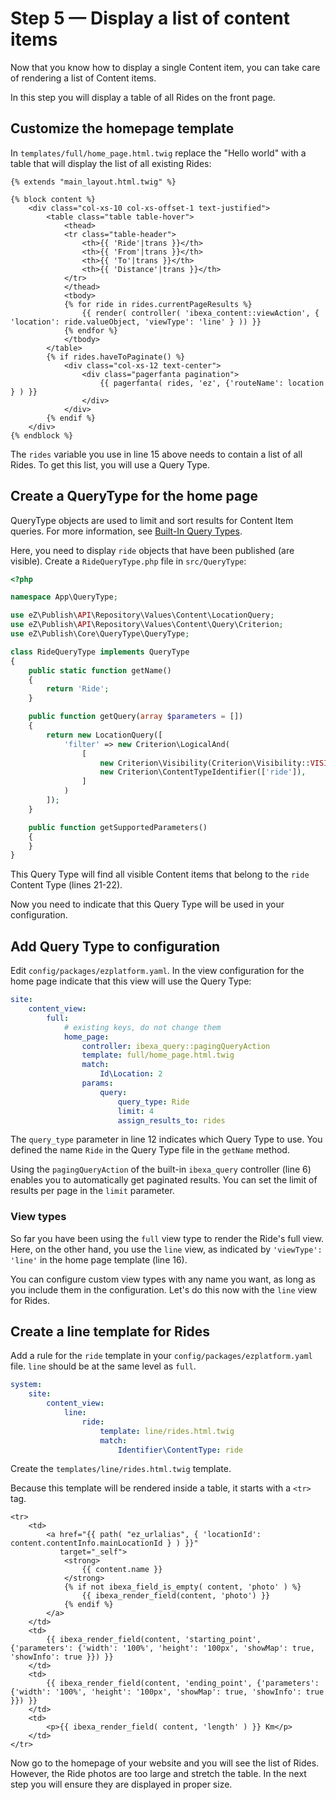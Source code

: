 # Step 5 — Display a list of content items

Now that you know how to display a single Content item, you can take care of rendering a list of Content items.

In this step you will display a table of all Rides on the front page.

## Customize the homepage template

In `templates/full/home_page.html.twig` replace the "Hello world" with a table that will display the list of all existing Rides:

``` html+twig hl_lines="15 16"
{% extends "main_layout.html.twig" %}

{% block content %}
    <div class="col-xs-10 col-xs-offset-1 text-justified">
        <table class="table table-hover">
            <thead>
            <tr class="table-header">
                <th>{{ 'Ride'|trans }}</th>
                <th>{{ 'From'|trans }}</th>
                <th>{{ 'To'|trans }}</th>
                <th>{{ 'Distance'|trans }}</th>
            </tr>
            </thead>
            <tbody>
            {% for ride in rides.currentPageResults %}
                {{ render( controller( 'ibexa_content::viewAction', { 'location': ride.valueObject, 'viewType': 'line' } )) }}
            {% endfor %}
            </tbody>
        </table>
        {% if rides.haveToPaginate() %}
            <div class="col-xs-12 text-center">
                <div class="pagerfanta pagination">
                    {{ pagerfanta( rides, 'ez', {'routeName': location } ) }}
                </div>
            </div>
        {% endif %}
    </div>
{% endblock %}
```

The `rides` variable you use in line 15 above needs to contain a list of all Rides.
To get this list, you will use a Query Type.

## Create a QueryType for the home page

QueryType objects are used to limit and sort results for Content Item queries.
For more information, see [Built-In Query Types](../../../guide/controllers/#built-in-query-types).

Here, you need to display `ride` objects that have been published (are visible).
Create a `RideQueryType.php` file in `src/QueryType`:

``` php hl_lines="21 22"
<?php

namespace App\QueryType;

use eZ\Publish\API\Repository\Values\Content\LocationQuery;
use eZ\Publish\API\Repository\Values\Content\Query\Criterion;
use eZ\Publish\Core\QueryType\QueryType;

class RideQueryType implements QueryType
{
    public static function getName()
    {
        return 'Ride';
    }

    public function getQuery(array $parameters = [])
    {
        return new LocationQuery([
            'filter' => new Criterion\LogicalAnd(
                [
                    new Criterion\Visibility(Criterion\Visibility::VISIBLE),
                    new Criterion\ContentTypeIdentifier(['ride']),
                ]
            )
        ]);
    }

    public function getSupportedParameters()
    {
    }
}
```

This Query Type will find all visible Content items that belong to the `ride` Content Type (lines 21-22).

Now you need to indicate that this Query Type will be used in your configuration.

## Add Query Type to configuration

Edit `config/packages/ezplatform.yaml`.
In the view configuration for the home page indicate that this view will use the Query Type:

``` yaml hl_lines="6 10 11 12 13 14 15"
site:
    content_view:
        full:
            # existing keys, do not change them
            home_page:
                controller: ibexa_query::pagingQueryAction
                template: full/home_page.html.twig
                match:
                    Id\Location: 2
                params:
                    query:
                        query_type: Ride
                        limit: 4
                        assign_results_to: rides
```

The `query_type` parameter in line 12 indicates which Query Type to use.
You defined the name `Ride` in the Query Type file in the `getName` method.

Using the `pagingQueryAction` of the built-in `ibexa_query` controller (line 6)
enables you to automatically get paginated results.
You can set the limit of results per page in the `limit` parameter.

### View types

So far you have been using the `full` view type to render the Ride's full view.
Here, on the other hand, you use the `line` view, as indicated by `'viewType': 'line'` in the home page template (line 16).

You can configure custom view types with any name you want, as long as you include them in the configuration.
Let's do this now with the `line` view for Rides.

## Create a line template for Rides

Add a rule for the `ride` template in your `config/packages/ezplatform.yaml` file.
`line` should be at the same level as `full`.

``` yaml
system:
    site:
        content_view:
            line:
                ride:
                    template: line/rides.html.twig
                    match:
                        Identifier\ContentType: ride
```

Create the `templates/line/rides.html.twig` template.

Because this template will be rendered inside a table, it starts with a `<tr>` tag.

``` html+twig
<tr>
    <td>
        <a href="{{ path( "ez_urlalias", { 'locationId': content.contentInfo.mainLocationId } ) }}"
           target="_self">
            <strong>
                {{ content.name }}
            </strong>
            {% if not ibexa_field_is_empty( content, 'photo' ) %}
                {{ ibexa_render_field(content, 'photo') }}
            {% endif %}
        </a>
    </td>
    <td>
        {{ ibexa_render_field(content, 'starting_point', {'parameters': {'width': '100%', 'height': '100px', 'showMap': true, 'showInfo': true }}) }}
    </td>
    <td>
        {{ ibexa_render_field(content, 'ending_point', {'parameters': {'width': '100%', 'height': '100px', 'showMap': true, 'showInfo': true }}) }}
    </td>
    <td>
        <p>{{ ibexa_render_field( content, 'length' ) }} Km</p>
    </td>
</tr>
```

Now go to the homepage of your website and you will see the list of Rides.
However, the Ride photos are too large and stretch the table.
In the next step you will ensure they are displayed in proper size.
